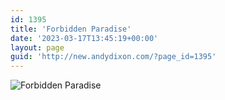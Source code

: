 ```yaml
---
id: 1395
title: 'Forbidden Paradise'
date: '2023-03-17T13:45:19+00:00'
layout: page
guid: 'http://new.andydixon.com/?page_id=1395'
---
```


![Forbidden Paradise](https://i0.wp.com/assets.g8x2.ldn.idrivee2-23.com/posters/Forbidden%20Paradise%2001.jpg?w=1200&ssl=1 "Forbidden Paradise")
